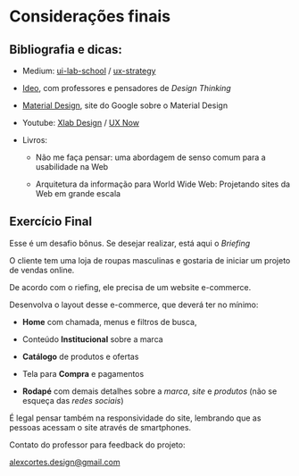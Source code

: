 # Considerações finais

## Bibliografia e dicas:

* Medium: [ui-lab-school](https://medium.com/ui-lab-school) / [ux-strategy](https://medium.com/ux-strategy)

* [Ideo](https://www.ideo.com/), com professores e pensadores de *Design Thinking*

* [Material Design](https://material.io), site do Google sobre o Material Design

* Youtube: [Xlab Design](https://www.youtube.com/c/Xlabcc) / [UX Now](https://www.youtube.com/c/UXNOW)

* Livros:

    * Não me faça pensar: uma abordagem de  senso comum para a usabilidade na Web

    * Arquitetura da informação para World Wide Web: Projetando sites da Web em grande escala


## Exercício Final

Esse é um desafio bônus. Se desejar realizar, está aqui o *Briefing*

O cliente tem uma loja de roupas masculinas e gostaria de iniciar um projeto de vendas online.

De acordo com o riefing, ele precisa de um website e-commerce.

Desenvolva o layout desse e-commerce, que deverá ter no mínimo:

* **Home** com chamada, menus e filtros de busca,

* Conteúdo **Institucional** sobre a marca

* **Catálogo** de produtos e ofertas

* Tela para **Compra** e pagamentos

* **Rodapé** com demais detalhes sobre a *marca*, *site* e *produtos* (não se esqueça das *redes sociais*)

É legal pensar também na responsividade do site, lembrando que as pessoas acessam o site através de smartphones.

Contato do professor para feedback do projeto:

[alexcortes.design@gmail.com](alexcortes.design@gmail.com)
